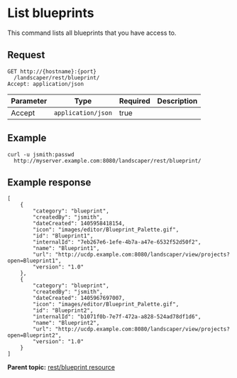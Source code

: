 # List blueprints

This command lists all blueprints that you have access to.

## Request

```
GET http://{hostname}:{port}
  /landscaper/rest/blueprint/
Accept: application/json

```

|Parameter|Type|Required|Description|
|---------|----|--------|-----------|
|Accept|`application/json`|true| |

## Example

```
curl -u jsmith:passwd 
  http://myserver.example.com:8080/landscaper/rest/blueprint/
```

## Example response

```
[
    {
        "category": "blueprint",
        "createdBy": "jsmith",
        "dateCreated": 1405958418154,
        "icon": "images/editor/Blueprint_Palette.gif",
        "id": "Blueprint1",
        "internalId": "7eb267e6-1efe-4b7a-a47e-6532f52d50f2",
        "name": "Blueprint1",
        "url": "http://ucdp.example.com:8080/landscaper/view/projects?open=Blueprint1",
        "version": "1.0"
    },
    {
        "category": "blueprint",
        "createdBy": "jsmith",
        "dateCreated": 1405967697007,
        "icon": "images/editor/Blueprint_Palette.gif",
        "id": "Blueprint2",
        "internalId": "b1071f0b-7e7f-472a-a828-524ad78df1d6",
        "name": "Blueprint2",
        "url": "http://ucdp.example.com:8080/landscaper/view/projects?open=Blueprint2",
        "version": "1.0"
    }
]
```

**Parent topic:** [rest/blueprint resource](../../com.ibm.edt.api.doc/topics/rest_blueprint_.md)

